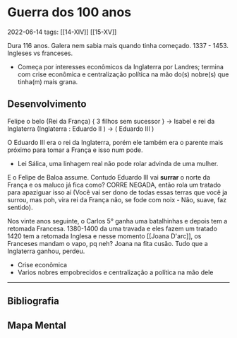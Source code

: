 # Guerra dos 100 anos
2022-06-14
tags: [[14-XIV]] [[15-XV]]

Dura 116 anos. Galera nem sabia mais quando tinha começado. 1337 - 1453. Ingleses vs franceses.

* Começa por interesses econômicos da Inglaterra por Landres; termina com crise econômica e centralização política na mão do(s) nobre(s) que tinha(m) mais grana.
 
## Desenvolvimento

Felipe o belo (Rei da França) { 3 filhos sem sucessor } -> Isabel e rei da Inglaterra (Inglaterra : Eduardo II ) -> ( Eduardo III )  

O Eduardo III era o rei da Inglaterra, porém ele também era o parente mais próximo para tomar a França e isso num pode.

* Lei Sálica, uma linhagem real não pode rolar advinda de uma mulher. 

E o Felipe de Baloa assume. Contudo Eduardo III vai **surrar**  o norte da França e os maluco já fica como? CORRE NEGADA, então rola um tratado para apaziguar isso aí (Você vai ser dono de todas essas terras que você ja surrou, mas poh, vira rei da França não, se fode com noix - Não, suave, faz sentido). 

Nos vinte anos seguinte, o Carlos 5° ganha uma batalhinhas e depois tem a retomada Francesa.  1380-1400 da uma travada e eles fazem um tratado 1420 tem a retomada Inglesa e nesse momento [[Joana D'arc]], os Franceses mandam o vapo, pq neh? Joana na fita cusão. Tudo que a Inglaterra ganhou, perdeu.

* Crise econômica
* Varios nobres empobrecidos e centralização a política na mão dele


-----------------------------------------------
## Bibliografia
## Mapa Mental